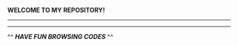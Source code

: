 **WELCOME TO MY REPOSITORY!**
  
----------------------------------------

----------------------------------------
^^ **_HAVE FUN BROWSING CODES_**  ^^
 
